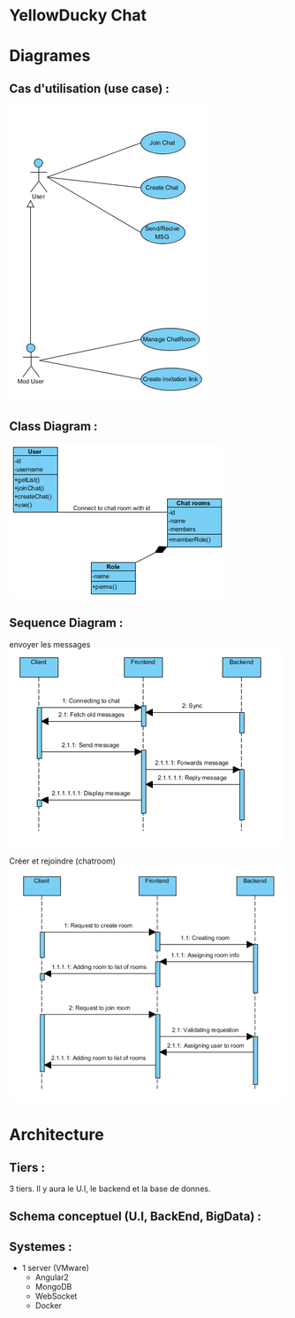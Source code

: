 # YellowDucky Chat

# Diagrames 
## Cas d'utilisation (use case) :
![alt tag](UCD.png)

## Class Diagram :
![alt tag](CD.png) 

## Sequence Diagram :
envoyer les messages
![alt tag](SD.png) 

Créer et rejoindre (chatroom)
![alt tag](SD1.PNG) 

# Architecture
## Tiers : 
3 tiers. Il y aura le U.I, le backend et la base de donnes.

## Schema conceptuel (U.I, BackEnd, BigData) : 


## Systemes : 
* 1 server (VMware)
  * Angular2
  * MongoDB
  * WebSocket
  * Docker
  
